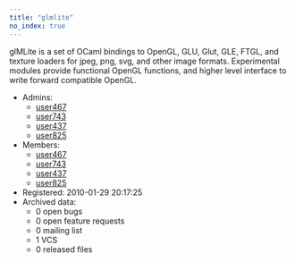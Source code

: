 ```yaml
---
title: "glmlite"
no_index: true
---
```


glMLite is a set of OCaml bindings to OpenGL, GLU, Glut, GLE, FTGL, and texture loaders for jpeg, png, svg, and other image formats. Experimental modules provide functional OpenGL functions, and higher level interface to write forward compatible OpenGL.


* Admins:
  * [user467](/users/user467)
  * [user743](/users/user743)
  * [user437](/users/user437)
  * [user825](/users/user825)
* Members:
  * [user467](/users/user467)
  * [user743](/users/user743)
  * [user437](/users/user437)
  * [user825](/users/user825)
* Registered: 2010-01-29 20:17:25
* Archived data:
  * 0 open bugs
  * 0 open feature requests
  * 0 mailing list
  * 1 VCS
  * 0 released files
